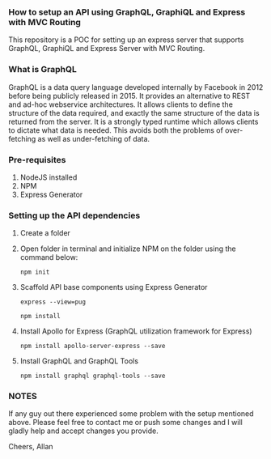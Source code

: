 ### How to setup an API using GraphQL, GraphiQL and Express with MVC Routing

This repository is a POC for setting up an express server that supports GraphQL, GraphiQL and Express Server with MVC Routing.

### What is GraphQL 

GraphQL  is a data query language developed internally by Facebook in 2012 before being publicly released in 2015. It provides an alternative to REST and ad-hoc webservice architectures. It allows clients to define the structure of the data required, and exactly the same structure of the data is returned from the server. It is a strongly typed runtime which allows clients to dictate what data is needed. This avoids both the problems of over-fetching as well as under-fetching of data.

### Pre-requisites

1. NodeJS installed
2. NPM
3. Express Generator

### Setting up the API dependencies

1. Create a folder
2. Open folder in terminal and initialize NPM on the folder using the command below:

   `npm init`

3. Scaffold API base components using Express Generator

   `express --view=pug`
   
   `npm install`

4. Install Apollo for Express (GraphQL utilization framework for Express)

   `npm install apollo-server-express --save`

5. Install GraphQL and GraphQL Tools

   `npm install graphql graphql-tools --save`
  
  
### NOTES

If any guy out there experienced some problem with the setup mentioned above. Please feel free to contact me or push some changes and I will gladly help and accept changes you provide.

Cheers,
Allan

